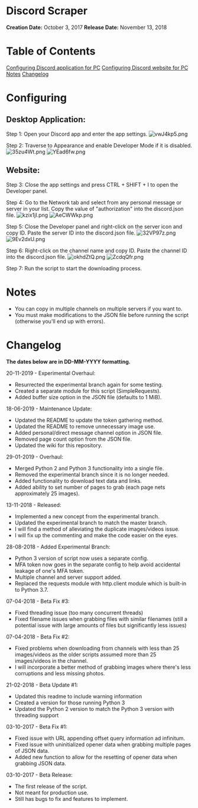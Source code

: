 # Discord Scraper

**Creation Date:** October 3, 2017
**Release Date:** November 13, 2018

# Table of Contents
[Configuring Discord application for PC](#markdown-header-desktop-application)
[Configuring Discord website for PC](#markdown-header-website)
[Notes](#markdown-header-notes)
[Changelog](#markdown-header-changelog)

# Configuring

## Desktop Application:

Step 1:
Open your Discord app and enter the app settings.
![vwJ4kp5.png](https://i.imgur.com/vwJ4kp5.png "Step 1")

Step 2:
Traverse to Appearance and enable Developer Mode if it is disabled.
![35zu4Wt.png](https://i.imgur.com/35zu4Wt.png "Step 2a")
![YEad6fw.png](https://i.imgur.com/YEad6fw.png "Step 2b")

## Website:

Step 3:
Close the app settings and press CTRL + SHIFT + I to open the Developer panel.

Step 4:
Go to the Network tab and select from any personal message or server in your list.
Copy the value of "authorization" into the discord.json file.
![kzix1jI.png](https://i.imgur.com/kzix1jI.png "Step 4a")
![AeCWWkp.png](https://i.imgur.com/AeCWWkp.png "Step 4b")

Step 5:
Close the Developer panel and right-click on the server icon and copy ID.
Paste the server ID into the discord.json file.
![32VP97z.png](https://i.imgur.com/32VP97z.png "Step 5a")
![9Ev2dxU.png](https://i.imgur.com/9Ev2dxU.png "Step 5b")

Step 6:
Right-click on the channel name and copy ID.
Paste the channel ID into the discord.json file.
![okhdZtQ.png](https://i.imgur.com/okhdZtQ.png "Step 6a")
![ZcdqQfr.png](https://i.imgur.com/ZcdqQfr.png "Step 6b")

Step 7:
Run the script to start the downloading process.

# Notes

* You can copy in multiple channels on multiple servers if you want to.
* You must make modifications to the JSON file before running the script (otherwise you'll end up with errors).

# Changelog

**The dates below are in DD-MM-YYYY formatting.**

20-11-2019 - Experimental Overhaul:
* Resurrected the experimental branch again for some testing.
* Created a separate module for this script (SimpleRequests).
* Added buffer size option in the JSON file (defaults to 1 MiB).

18-06-2019 - Maintenance Update:
* Updated the README to update the token gathering method.
* Updated the README to remove unnecessary image use.
* Added personal/direct message channel option in JSON file.
* Removed page count option from the JSON file.
* Updated the wiki for this repository.

29-01-2019 - Overhaul:
* Merged Python 2 and Python 3 functionality into a single file.
* Removed the experimental branch since it is no longer needed.
* Added functionality to download text data and links.
* Added ability to set number of pages to grab (each page nets approximately 25 images).

13-11-2018 - Released:
* Implemented a new concept from the experimental branch.
* Updated the experimental branch to match the master branch.
* I will find a method of alleviating the duplicate images/videos issue.
* I will fix up the commenting and make the code easier on the eyes.

28-08-2018 - Added Experimental Branch:
* Python 3 version of script now uses a separate config.
* MFA token now goes in the separate config to help avoid accidental leakage of one's MFA token.
* Multiple channel and server support added.
* Replaced the requests module with http.client module which is built-in to Python 3.7.

07-04-2018 - Beta Fix #3:
* Fixed threading issue (too many concurrent threads)
* Fixed filename issues when grabbing files with similar filenames (still a potential issue with large amounts of files but significantly less issues)

07-04-2018 - Beta Fix #2:
* Fixed problems when downloading from channels with less than 25 images/videos as the older scripts assumed more than 25 images/videos in the channel.
* I will incorporate a better method of grabbing images where there's less corruptions and less missing photos.

21-02-2018 - Beta Update #1:
* Updated this readme to include warning information
* Created a version for those running Python 3
* Updated the Python 2 version to match the Python 3 version with threading support

03-10-2017 - Beta Fix #1:
* Fixed issue with URL appending offset query information ad infinitum.
* Fixed issue with uninitialized opener data when grabbing multiple pages of JSON data.
* Added new function to allow for the resetting of opener data when grabbing JSON data.

03-10-2017 - Beta Release:
* The first release of the script.
* Not meant for production use.
* Still has bugs to fix and features to implement.
